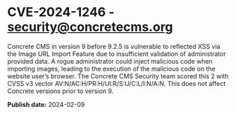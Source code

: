 # CVE-2024-1246 - security@concretecms.org

Concrete CMS in version 9 before 9.2.5 is vulnerable to reflected XSS via the Image URL Import Feature due to insufficient validation of administrator provided data. A rogue administrator could inject malicious code when importing images, leading to the execution of the malicious code on the website user’s browser. The Concrete CMS Security team scored this 2 with CVSS v3 vector AV:N/AC:H/PR:H/UI:R/S:U/C:L/I:N/A:N. This does not affect Concrete versions prior to version 9.


**Publish date:** 2024-02-09
